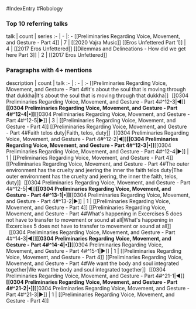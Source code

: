 #IndexEntry #Robology

### Top 10 referring talks
talk | count | series
:- | - |: -
[[Preliminaries Regarding Voice, Movement, and Gesture - Part 4]] | 7 | [[2020 Vajra Music]]
[[Eros Unfettered Part 1]] | 4 | [[2017 Eros Unfettered]]
[[Dilemmas and Delineations - How did we get here Part 3]] | 2 | [[2017 Eros Unfettered]]

### Paragraphs with 4+ mentions
description | count | talk
:- | : - | :-
[[Preliminaries Regarding Voice, Movement, and Gesture - Part 4#It's about the soul that is moving through that dukkha\|It's about the soul that is moving through that dukkha]] &nbsp;&nbsp;[[0304 Preliminaries Regarding Voice, Movement, and Gesture - Part 4#^12-3\|◀]]**[[0304 Preliminaries Regarding Voice, Movement, and Gesture - Part 4#^12-4\|•]]**[[0304 Preliminaries Regarding Voice, Movement, and Gesture - Part 4#^12-5\|▶]] | 3 | [[Preliminaries Regarding Voice, Movement, and Gesture - Part 4]]
[[Preliminaries Regarding Voice, Movement, and Gesture - Part 4#Faith telos duty\|Faith, telos, duty]] &nbsp;&nbsp;[[0304 Preliminaries Regarding Voice, Movement, and Gesture - Part 4#^12-2\|◀]]**[[0304 Preliminaries Regarding Voice, Movement, and Gesture - Part 4#^12-3\|•]]**[[0304 Preliminaries Regarding Voice, Movement, and Gesture - Part 4#^12-4\|▶]] | 1 | [[Preliminaries Regarding Voice, Movement, and Gesture - Part 4]]
[[Preliminaries Regarding Voice, Movement, and Gesture - Part 4#The outer environment has the cruelty and jeering the inner the faith telos duty\|The outer environment has the cruelty and jeering, the inner the faith, telos, duty]] &nbsp;&nbsp;[[0304 Preliminaries Regarding Voice, Movement, and Gesture - Part 4#^12-5\|◀]]**[[0304 Preliminaries Regarding Voice, Movement, and Gesture - Part 4#^13-1\|•]]**[[0304 Preliminaries Regarding Voice, Movement, and Gesture - Part 4#^13-2\|▶]] | 1 | [[Preliminaries Regarding Voice, Movement, and Gesture - Part 4]]
[[Preliminaries Regarding Voice, Movement, and Gesture - Part 4#What's happening in Excercises 5 does not have to transfer to movement or sound at all\|What's happening in Excercises 5 does not have to transfer to movement or sound at all]] &nbsp;&nbsp;[[0304 Preliminaries Regarding Voice, Movement, and Gesture - Part 4#^14-3\|◀]]**[[0304 Preliminaries Regarding Voice, Movement, and Gesture - Part 4#^14-4\|•]]**[[0304 Preliminaries Regarding Voice, Movement, and Gesture - Part 4#^15-1\|▶]] | 1 | [[Preliminaries Regarding Voice, Movement, and Gesture - Part 4]]
[[Preliminaries Regarding Voice, Movement, and Gesture - Part 4#We want the body and soul integrated together\|We want the body and soul integrated together]] &nbsp;&nbsp;[[0304 Preliminaries Regarding Voice, Movement, and Gesture - Part 4#^21-1\|◀]]**[[0304 Preliminaries Regarding Voice, Movement, and Gesture - Part 4#^21-2\|•]]**[[0304 Preliminaries Regarding Voice, Movement, and Gesture - Part 4#^21-3\|▶]] | 1 | [[Preliminaries Regarding Voice, Movement, and Gesture - Part 4]]

